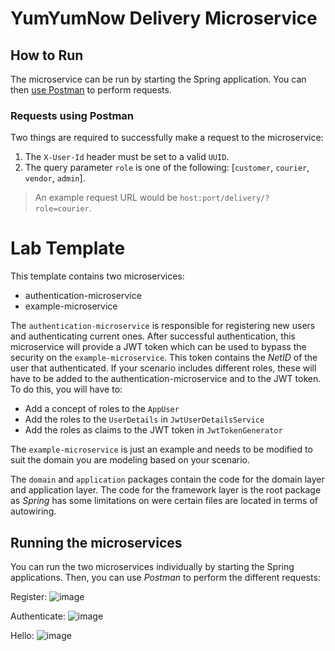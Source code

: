 # YumYumNow Delivery Microservice

## How to Run

The microservice can be run by starting the Spring application. You can then [use Postman](#requests-using-postman)
to perform requests.

### Requests using Postman

Two things are required to successfully make a request to the microservice:
1) The `X-User-Id` header must be set to a valid `UUID`.
2) The query parameter `role` is one of the following: [`customer`, `courier`, `vendor`, `admin`].

>An example request URL would be `host:port/delivery/?role=courier`.

# Lab Template

This template contains two microservices:
- authentication-microservice
- example-microservice

The `authentication-microservice` is responsible for registering new users and authenticating current ones. After successful authentication, this microservice will provide a JWT token which can be used to bypass the security on the `example-microservice`. This token contains the *NetID* of the user that authenticated. If your scenario includes different roles, these will have to be added to the authentication-microservice and to the JWT token. To do this, you will have to:
- Add a concept of roles to the `AppUser`
- Add the roles to the `UserDetails` in `JwtUserDetailsService`
- Add the roles as claims to the JWT token in `JwtTokenGenerator`

The `example-microservice` is just an example and needs to be modified to suit the domain you are modeling based on your scenario.

The `domain` and `application` packages contain the code for the domain layer and application layer. The code for the framework layer is the root package as *Spring* has some limitations on were certain files are located in terms of autowiring.

## Running the microservices

You can run the two microservices individually by starting the Spring applications. Then, you can use *Postman* to perform the different requests:

Register:
![image](instructions/register.png)

Authenticate:
![image](instructions/authenticate.png)

Hello:
![image](instructions/hello.png)